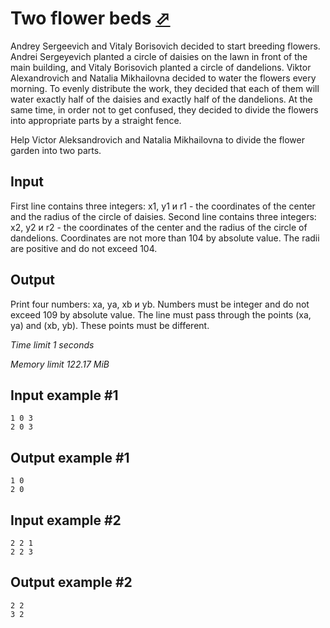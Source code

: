 # Two flower beds [⬀](https://www.e-olymp.com/en/problems/5235)

Andrey Sergeevich and Vitaly Borisovich decided to start breeding flowers. Andrei Sergeyevich planted a circle of daisies on the lawn in front of the main building, and Vitaly Borisovich planted a circle of dandelions. Viktor Alexandrovich and Natalia Mikhailovna decided to water the flowers every morning. To evenly distribute the work, they decided that each of them will water exactly half of the daisies and exactly half of the dandelions. At the same time, in order not to get confused, they decided to divide the flowers into appropriate parts by a straight fence.

Help Victor Aleksandrovich and Natalia Mikhailovna to divide the flower garden into two parts.

## Input

First line contains three integers: x1, y1 и r1 - the coordinates of the center and the radius of the circle of daisies. Second line contains three integers: x2, y2 и r2 - the coordinates of the center and the radius of the circle of dandelions. Coordinates are not more than 104 by absolute value. The radii are positive and do not exceed 104.

## Output

Print four numbers: xa, ya, xb и yb. Numbers must be integer and do not exceed 109 by absolute value. The line must pass through the points (xa, ya) and (xb, yb). These points must be different.

_Time limit 1 seconds_

_Memory limit 122.17 MiB_

## Input example #1
```
1 0 3
2 0 3
```

## Output example #1
```
1 0
2 0
```

## Input example #2
```
2 2 1
2 2 3
```

## Output example #2
```
2 2
3 2
```
